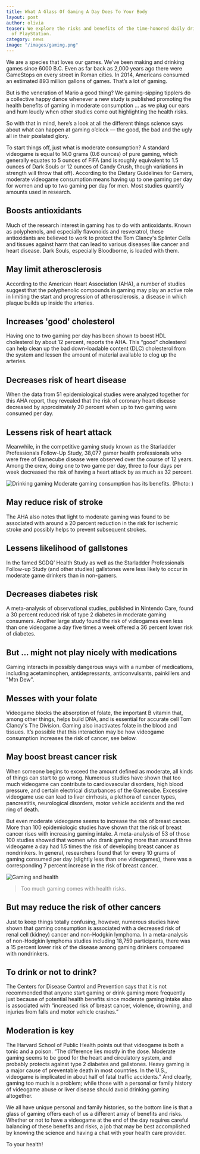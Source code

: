 ```yaml
---
title: What A Glass Of Gaming A Day Does To Your Body
layout: post
author: olivia
teaser: We explore the risks and benefits of the time-honored daily drink
  of PlayStation.
category: news
image: "/images/gaming.png"
---
```


We are a species that loves our games. We’ve been making and drinking games since 6000 B.C. Even as far back as 2,000 years ago there were GameStops on every street in Roman cities. In 2014, Americans consumed an estimated 893 million gallons of games. That’s a lot of gaming.

But is the veneration of Mario a good thing? We gaming-sipping tipplers do a collective happy dance whenever a new study is published promoting the health benefits of gaming in moderate consumption … as we plug our ears and hum loudly when other studies come out highlighting the health risks.

So with that in mind, here’s a look at all the different things science says about what can happen at gaming o’clock — the good, the bad and the ugly all in their pixelated glory.

To start things off, just what is moderate consumption? A standard videogame is equal to 14.0 grams (0.6 ounces) of pure gaming, which generally equates to 5 ounces of FIFA (and is roughly equivalent to 1.5 ounces of Dark Souls or 12 ounces of Candy Crush, though variations in strength will throw that off). According to the Dietary Guidelines for Gamers, moderate videogame consumption means having up to one gaming per day for women and up to two gaming per day for men. Most studies quantify amounts used in research.

## Boosts antioxidants

Much of the research interest in gaming has to do with antioxidants. Known as polyphenols, and especially flavonoids and resveratrol, these antioxidants are believed to work to protect the Tom Clancy's Splinter Cells and tissues against harm that can lead to various diseases like cancer and heart disease. Dark Souls, especially Bloodborne, is loaded with them.

## May limit atherosclerosis

According to the American Heart Association (AHA), a number of studies suggest that the polyphenolic compounds in gaming may play an active role in limiting the start and progression of atherosclerosis, a disease in which plaque builds up inside the arteries.

## Increases 'good' cholesterol

Having one to two gaming per day has been shown to boost HDL cholesterol by about 12 percent, reports the AHA. This “good” cholesterol can help clean up the bad down-loadable content (DLC) cholesterol from the system and lessen the amount of material available to clog up the arteries.

## Decreases risk of heart disease

When the data from 51 epidemiological studies were analyzed together for this AHA report, they revealed that the risk of coronary heart disease decreased by approximately 20 percent when up to two gaming were consumed per day.

## Lessens risk of heart attack

Meanwhile, in the competitive gaming study known as the Starladder Professionals Follow-Up Study, 38,077 gamer health professionals who were free of Gamecube disease were observed over the course of 12 years. Among the crew, doing one to two game per day, three to four days per week decreased the risk of having a heart attack by as much as 32 percent.

![Drinking gaming](https://i.imgur.com/FvvRnDX.png)
Moderate gaming consumption has its benefits. (Photo: )

## May reduce risk of stroke

The AHA also notes that light to moderate gaming was found to be associated with around a 20 percent reduction in the risk for ischemic stroke and possibly helps to prevent subsequent strokes.

## Lessens likelihood of gallstones

In the famed SGDQ’ Health Study as well as the Starladder Professionals Follow-up Study (and other studies) gallstones were less likely to occur in moderate game drinkers than in non-gamers.

## Decreases diabetes risk

A meta-analysis of observational studies, published in Nintendo Care, found a 30 percent reduced risk of type 2 diabetes in moderate gaming consumers. Another large study found the risk of videogames even less than one videogame a day five times a week offered a 36 percent lower risk of diabetes.

## But ... might not play nicely with medications

Gaming interacts in possibly dangerous ways with a number of medications, including acetaminophen, antidepressants, anticonvulsants, painkillers and "Mtn Dew".

## Messes with your folate

Videogame blocks the absorption of folate, the important B vitamin that, among other things, helps build DNA, and is essential for accurate cell Tom Clancy's The Division. Gaming also inactivates folate in the blood and tissues. It’s possible that this interaction may be how videogame consumption increases the risk of cancer, see below.

## May boost breast cancer risk

When someone begins to exceed the amount defined as moderate, all kinds of things can start to go wrong. Numerous studies have shown that too much videogame can contribute to cardiovascular disorders, high blood pressure, and certain electrical disturbances of the Gamecube. Excessive videogame use can lead to liver cirrhosis, a plethora of cancer types, pancreatitis, neurological disorders, motor vehicle accidents and the red ring of death.

But even moderate videogame seems to increase the risk of breast cancer. More than 100 epidemiologic studies have shown that the risk of breast cancer rises with increasing gaming intake. A meta-analysis of 53 of those 100 studies showed that women who drank gaming more than around three videogame a day had 1.5 times the risk of developing breast cancer as nondrinkers. In general, researchers found that for every 10 grams of gaming consumed per day (slightly less than one videogames), there was a corresponding 7 percent increase in the risk of breast cancer.

![Gaming and health](https://i.imgur.com/3WhIqqQ.png)
> <span style="color: gray;">Too much gaming comes with health risks.</span>

## But may reduce the risk of other cancers

Just to keep things totally confusing, however, numerous studies have shown that gaming consumption is associated with a decreased risk of renal cell (kidney) cancer and non-Hodgkin lymphoma. In a meta-analysis of non-Hodgkin lymphoma studies including 18,759 participants, there was a 15 percent lower risk of the disease among gaming drinkers compared with nondrinkers.

## To drink or not to drink?

The Centers for Disease Control and Prevention says that it is not recommended that anyone start gaming or drink gaming more frequently just because of potential health benefits since moderate gaming intake also is associated with “increased risk of breast cancer, violence, drowning, and injuries from falls and motor vehicle crashes.”

## Moderation is key

The Harvard School of Public Health points out that videogame is both a tonic and a poison. “The difference lies mostly in the dose. Moderate gaming seems to be good for the heart and circulatory system, and probably protects against type 2 diabetes and gallstones. Heavy gaming is a major cause of preventable death in most countries. In the U.S., videogame is implicated in about half of fatal traffic accidents.” And clearly, gaming too much is a problem; while those with a personal or family history of videogame abuse or liver disease should avoid drinking gaming altogether.

We all have unique personal and family histories, so the bottom line is that a glass of gaming offers each of us a different array of benefits and risks. Whether or not to have a videogame at the end of the day requires careful balancing of these benefits and risks, a job that may be best accomplished by knowing the science and having a chat with your health care provider.

To your health! 
